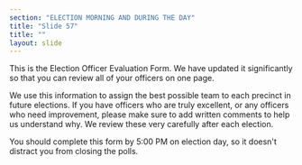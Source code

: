 ```yaml
---
section: "ELECTION MORNING AND DURING THE DAY"
title: "Slide 57"
title: ""
layout: slide
---
```


This is the Election Officer Evaluation Form. We have updated it significantly so that you can review all of your officers on one page.

We use this information to assign the best possible team to each precinct in future elections. If you have officers who are truly excellent, or any officers who need improvement, please make sure to add written comments to help us understand why. We review these very carefully after each election.

You should complete this form by 5:00 PM on election day, so it doesn't distract you from closing the polls.




